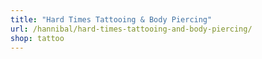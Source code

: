 ```yaml
---
title: "Hard Times Tattooing & Body Piercing"
url: /hannibal/hard-times-tattooing-and-body-piercing/
shop: tattoo
---
```

